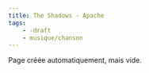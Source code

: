```yaml
---
title: The Shadows - Apache
tags:
    - -draft
    - musique/chanson
---
```


Page créée automatiquement, mais vide.
